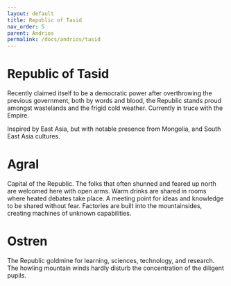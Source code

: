 ```yaml
---
layout: default
title: Republic of Tasid
nav_order: 5
parent: Andrios
permalink: /docs/andrios/tasid
---
```


# Republic of Tasid
 Recently claimed itself to be a democratic power after overthrowing the previous government, both by words and blood, the Republic stands proud amongst wastelands and the frigid cold weather. Currently in truce with the Empire.

Inspired by East Asia, but with notable presence from Mongolia, and South East Asia cultures.

# Agral
 Capital of the Republic. The folks that often shunned and feared up north are welcomed here with open arms. Warm drinks are shared in rooms where heated debates take place. A meeting point for ideas and knowledge to be shared without fear. Factories are built into the mountainsides, creating machines of unknown capabilities.

# Ostren
 The Republic goldmine for learning, sciences, technology, and research. The howling mountain winds hardly disturb the concentration of the diligent pupils. 
